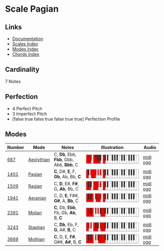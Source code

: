 # Scale Pagian

## Links

- [Documentation](index.md)
- [Scales Index](Scales.md)
- [Modes Index](Modes.md)
- [Chords Index](Chords.md)

## Cardinality

7 Notes

## Perfection

- 4 Perfect Pitch
- 3 Imperfect Pitch
- [false true false true false true true] Perfection Profile

## Modes

| Number | Mode | Notes | Illustration | Audio |
|--------|------|-------|--------------|-------|
| [687](https://ianring.com/musictheory/scales/687) | [Aeolythian](ModeAeolythian.md) | C, **Db**, Ebb, **Fbb**, Gbb, Abb, **Bbb**, C | ![CNaturalAeolythian](ModeCNaturalAeolythian.png) | [midi](ModeCNaturalAeolythian.mid) [ogg](ModeCNaturalAeolythian.ogg) | 
| [1401](https://ianring.com/musictheory/scales/1401) | [Pagian](ModePagian.md) | **C**, D#, **E**, F, **Gb**, Ab, Bb, **C** | ![CNaturalPagian](ModeCNaturalPagian.png) | [midi](ModeCNaturalPagian.mid) [ogg](ModeCNaturalPagian.ogg) | 
| [1509](https://ianring.com/musictheory/scales/1509) | [Ragian](ModeRagian.md) | C, **D**, E#, **F#**, G, **Ab**, Bb, C | ![CNaturalRagian](ModeCNaturalRagian.png) | [midi](ModeCNaturalRagian.mid) [ogg](ModeCNaturalRagian.ogg) | 
| [1941](https://ianring.com/musictheory/scales/1941) | [Aeranian](ModeAeranian.md) | C, D, **E**, F##, **G#**, A, **Bb**, C | ![CNaturalAeranian](ModeCNaturalAeranian.png) | [midi](ModeCNaturalAeranian.mid) [ogg](ModeCNaturalAeranian.ogg) | 
| [2391](https://ianring.com/musictheory/scales/2391) | [Molian](ModeMolian.md) | **C**, Db, **Ebb**, Fb, Gb, **Ab**, B, **C** | ![CNaturalMolian](ModeCNaturalMolian.png) | [midi](ModeCNaturalMolian.mid) [ogg](ModeCNaturalMolian.ogg) | 
| [3243](https://ianring.com/musictheory/scales/3243) | [Staptian](ModeStaptian.md) | C, **Db**, Eb, F, **G**, A#, **B**, C | ![CNaturalStaptian](ModeCNaturalStaptian.png) | [midi](ModeCNaturalStaptian.mid) [ogg](ModeCNaturalStaptian.ogg) | 
| [3669](https://ianring.com/musictheory/scales/3669) | [Mothian](ModeMothian.md) | **C**, D, E, **F#**, G##, **A#**, B, **C** | ![CNaturalMothian](ModeCNaturalMothian.png) | [midi](ModeCNaturalMothian.mid) [ogg](ModeCNaturalMothian.ogg) | 

